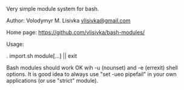 Very simple module system for bash.

Author: Volodymyr M. Lisivka <vlisivka@gmail.com>

Home page: https://github.com/vlisivka/bash-modules/


Usage:

. import.sh module[...] || exit

Bash modules should work OK wih -u (nounset) and -e (errexit) shell
options. It is good idea to always use "set -ueo pipefail" in your own
applications (or use "strict" module).
